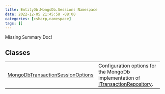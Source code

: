 ```yaml
---
title: EntityDb.MongoDb.Sessions Namespace
date: 2022-12-05 21:45:58 -08:00
categories: [csharp,namespace]
tags: []
---
```


Missing Summary Doc!
## Classes
<table><tr><td><a href='/posts/csharp.class.entitydb.mongodb.sessions.mongodbtransactionsessionoptions/'>MongoDbTransactionSessionOptions</a></td><td>
Configuration options for the MongoDb implementation of <a href='/posts/csharp.interface.entitydb.abstractions.transactions.itransactionrepository/'>ITransactionRepository</a>.
</td></tr></table>
